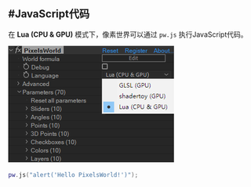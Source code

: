 #JavaScript代码
---
在 **Lua (CPU & GPU)** 模式下，像素世界可以通过 ```pw.js``` 执行JavaScript代码。


![LuaMode](LuaMode.png)


```lua:executeJS.lua
pw.js("alert('Hello PixelsWorld!')");
```
